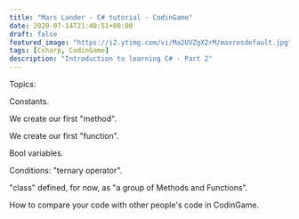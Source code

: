 ```yaml
---
title: "Mars Lander - C# tutorial - CodinGame"
date: 2020-07-14T21:40:51+00:00
draft: false
featured_image: "https://i2.ytimg.com/vi/Ma2UVZgX2rM/maxresdefault.jpg"
tags: [Csharp, CodinGame]
description: "Introduction to learning C# - Part 2"
---
```

Topics:

Constants.

We create our first "method".

We create our first "function".

Bool variables.

Conditions: "ternary operator".

"class" defined, for now, as  "a group of Methods and Functions".  

How to compare your code with other people's code in CodinGame. 

